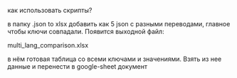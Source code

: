 как использовать скрипты?

в папку .json to xlsx добавить как 5 json с разными переводами, главное чтобы ключи совпадали. Появится выходной файл:

multi_lang_comparison.xlsx

в нём готовая таблица со всеми ключами и значениями. Взять из нее данные и перенести в google-sheet документ